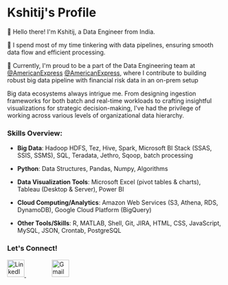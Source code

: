 # Kshitij's Profile

👋 Hello there! I'm Kshitij, a Data Engineer from India. 

🔧 I spend most of my time tinkering with data pipelines, ensuring smooth data flow and efficient processing.

🏢 Currently, I'm proud to be a part of the Data Engineering team at [@AmericanExpress](https://logowik.com/content/uploads/images/amex-card1708.jpg) [@AmericanExpress](https://www.americanexpress.com/en-in/), where I contribute to building robust big data pipeline with financial risk data in an on-prem setup

Big data ecosystems always intrigue me. From designing ingestion frameworks for both batch and real-time workloads to crafting insightful visualizations for strategic decision-making, I've had the privilege of working across various levels of organizational data hierarchy.

### Skills Overview:

- **Big Data**: Hadoop HDFS, Tez, Hive, Spark, Microsoft BI Stack (SSAS, SSIS, SSMS), SQL, Teradata, Jethro, Sqoop, batch processing

- **Python**: Data Structures, Pandas, Numpy, Algorithms

- **Data Visualization Tools**: Microsoft Excel (pivot tables & charts), Tableau (Desktop & Server), Power BI

- **Cloud Computing/Analytics**: Amazon Web Services (S3, Athena, RDS, DynamoDB), Google Cloud Platform (BigQuery)

- **Other Tools/Skills**: R, MATLAB, Shell, Git, JIRA, HTML, CSS, JavaScript, MySQL, JSON, Crontab, PostgreSQL

### Let's Connect!

<p>
  <a href="https://www.linkedin.com/in/kshitij-chauhan-de/" target="_blank" style="margin-right: 40px;">
    <img src="https://cdn-icons-png.flaticon.com/512/3536/3536505.png" alt="LinkedIn" style="width:40px;height:40px;">
  </a>
  &nbsp;&nbsp;&nbsp;&nbsp;
  <a href="mailto:kshitij03071997@gmail.com">
    <img src="https://cdn-icons-png.flaticon.com/512/281/281769.png" alt="Gmail" style="width:40px;height:40px;">
  </a>
</p>





